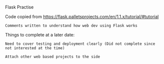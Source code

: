 Flask Practise

Code copied from https://flask.palletsprojects.com/en/1.1.x/tutorial/#tutorial

	Comments written to understand how web dev using Flask works

Things to complete at a later date:

	Need to cover testing and deployment clearly (Did not complete since not interested at the time)

	Attach other web based projects to the side